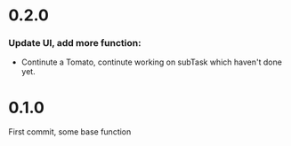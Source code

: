 # 0.2.0 
### Update UI, add more function: 
- Continute a Tomato, continute working on subTask which haven't done yet.
# 0.1.0
First commit, some base function